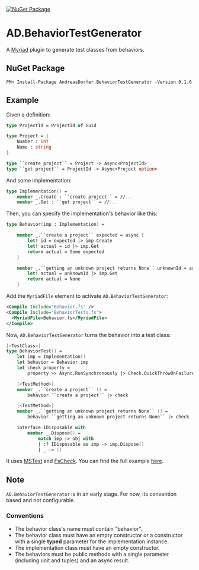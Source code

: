 [![NuGet Package](https://img.shields.io/nuget/v/AndreasDorfer.BehaviorTestGenerator.svg)](https://www.nuget.org/packages/AndreasDorfer.BehaviorTestGenerator/)
# AD.BehaviorTestGenerator
A [Myriad](https://github.com/MoiraeSoftware/myriad) plugin to generate test classes from behaviors.
## NuGet Package
    PM> Install-Package AndreasDorfer.BehaviorTestGenerator -Version 0.1.6
## Example
Given a definition:
```fsharp
type ProjectId = ProjectId of Guid

type Project = {
    Number : int
    Name : string
}

type ``create project`` = Project -> Async<ProjectId>
type ``get project`` = ProjectId -> Async<Project option>
```
And some implementation:
```fsharp
type Implementation() =
    member _.Create : ``create project`` = //...
    member _.Get : ``get project`` = //...
```
Then, you can specify the implementation's behavior like this:
```fsharp
type Behavior(imp : Implementation) =

    member _.``create a project`` expected = async {
        let! id = expected |> imp.Create
        let! actual = id |> imp.Get
        return actual = Some expected
    }

    member _.``getting an unknown project returns None`` unknownId = async {
        let! actual = unknownId |> imp.Get
        return actual = None
    }
```
Add the `MyriadFile` element to activate `AD.BehaviorTestGenerator`:
```xml
<Compile Include="Behavior.fs" />
<Compile Include="BehaviorTests.fs">
  <MyriadFile>Behavior.fs</MyriadFile>
</Compile>
```
Now, `AD.BehaviorTestGenerator` turns the behavior into a test class:
```fsharp
[<TestClass>]
type BehaviorTest() =
    let imp = Implementation()
    let behavior = Behavior imp
    let check property =
        property >> Async.RunSynchronously |> Check.QuickThrowOnFailure

    [<TestMethod>]
    member _.``create a project`` () =
        behavior.``create a project`` |> check

    [<TestMethod>]
    member _.``getting an unknown project returns None`` () =
        behavior.``getting an unknown project returns None`` |> check

    interface IDisposable with
        member _.Dispose() =
            match imp :> obj with
            | :? IDisposable as imp -> imp.Dispose()
            | _ -> ()
```
It uses [MSTest](https://github.com/microsoft/testfx) and [FsCheck](https://fscheck.github.io/FsCheck/). You can find the full example [here](https://github.com/Andreas-Dorfer/behavior-test-generator/tree/main/Example).
## Note
`AD.BehaviorTestGenerator` is in an early stage. For now, its convention based and not configurable.
### Conventions
- The behavior class's name must contain "behavior".
- The behavior class must have an empty constructor *or* a constructor with a single **typed** parameter for the implementation instance.
- The implementation class must have an empty constructor.
- The behaviors must be public methods with a single parameter (including unit and tuples) and an async result.
